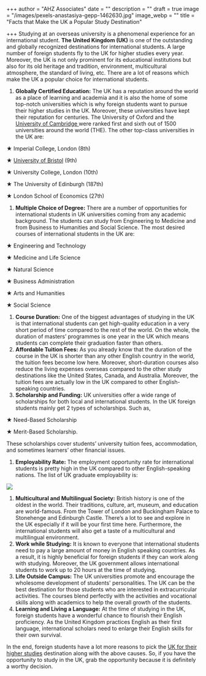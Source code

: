 +++
author = "AHZ Associates"
date = ""
description = ""
draft = true
image = "/images/pexels-anastasiya-gepp-1462630.jpg"
image_webp = ""
title = "Facts that Make the UK a Popular Study Destination"

+++
Studying at an overseas university is a phenomenal experience for an international student. **The United Kingdom (UK)** is one of the outstanding and globally recognized destinations for international students. A large number of foreign students fly to the UK for higher studies every year. Moreover, the UK is not only prominent for its educational institutions but also for its old heritage and tradition, environment, multicultural atmosphere, the standard of living, etc. There are a lot of reasons which make the UK a popular choice for international students.

1. **Globally Certified Education:** The UK has a reputation around the world as a place of learning and academia and it is also the home of some top-notch universities which is why foreign students want to pursue their higher studies in the UK. Moreover, these universities have kept their reputation for centuries. The University of Oxford and the [University of Cambridge ](https://www.cam.ac.uk/)were ranked first and sixth out of 1500 universities around the world (THE). The other top-class universities in the UK are:

★ Imperial College, London (8th)

★ [University of Bristol](https://ahzassociates.co.uk/uk/university/university-of-bristol/) (9th)

★ University College, London (10th)

★ The University of Edinburgh (187th)

★ London School of Economics (27th)

1. **Multiple Choice of Degree:** There are a number of opportunities for international students in UK universities coming from any academic background. The students can study from Engineering to Medicine and from Business to Humanities and Social Science. The most desired courses of international students in the UK are:

★ Engineering and Technology

★ Medicine and Life Science

★ Natural Science

★ Business Administration

★ Arts and Humanities

★ Social Science

1. **Course Duration:** One of the biggest advantages of studying in the UK is that international students can get high-quality education in a very short period of time compared to the rest of the world. On the whole, the duration of masters’ programmes is one year in the UK which means students can complete their graduation faster than others.
2. **Affordable Tuition Fees:** As you already know that the duration of the course in the UK is shorter than any other English country in the world, the tuition fees become low here. Moreover, short-duration courses also reduce the living expenses overseas compared to the other study destinations like the United States, Canada, and Australia. Moreover, the tuition fees are actually low in the UK compared to other English-speaking countries.
3. **Scholarship and Funding:** UK universities offer a wide range of scholarships for both local and international students. In the UK foreign students mainly get 2 types of scholarships. Such as,

★ Need-Based Scholarship

★ Merit-Based Scholarship.

These scholarships cover students’ university tuition fees, accommodation, and sometimes learners’ other financial issues.

1. **Employability Rate:** The employment opportunity rate for international students is pretty high in the UK compared to other English-speaking nations. The list of UK graduate employability is:

![](https://telegra.ph/file/dfc611db9222d7abcc211.png)

1. **Multicultural and Multilingual Society:** British history is one of the oldest in the world. Their traditions, culture, art, museum, and education are world-famous. From the Tower of London and Buckingham Palace to Stonehenge and Edinburgh Castle. There’s a lot to see and explore in the UK especially if it will be your first time here. Furthermore, the international students will also get a taste of a multicultural and multilingual environment.
2. **Work while Studying:** It is known to everyone that international students need to pay a large amount of money in English speaking countries. As a result, it is highly beneficial for foreign students if they can work along with studying. Moreover, the UK government allows international students to work up to 20 hours at the time of studying.
3. **Life Outside Campus:** The UK universities promote and encourage the wholesome development of students' personalities. The UK can be the best destination for those students who are interested in extracurricular activities. The courses blend perfectly with the activities and vocational skills along with academics to help the overall growth of the students.
4. **Learning and Living a Language:** At the time of studying in the UK, foreign students have a wonderful chance to flourish their English proficiency. As the United Kingdom practices English as their first language, international scholars need to enlarge their English skills for their own survival.

In the end, foreign students have a lot more reasons to pick the [UK for their higher studies](https://ahzassociates.co.uk/march-april-may-june-intake-uk-university-courses/) destination along with the above causes. So, if you have the opportunity to study in the UK, grab the opportunity because it is definitely a worthy decision.